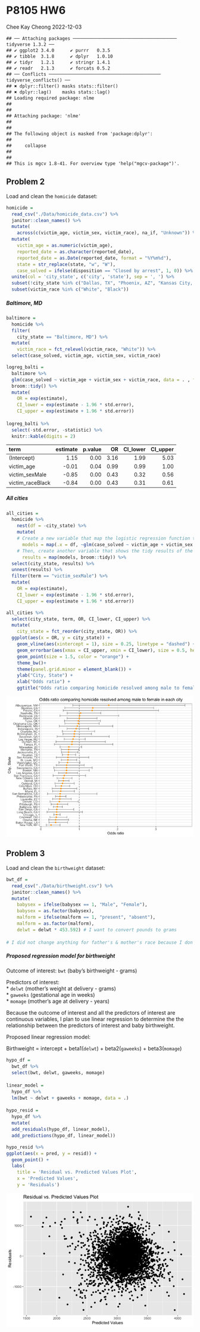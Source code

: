 P8105 HW6
================
Chee Kay Cheong
2022-12-03

    ## ── Attaching packages ─────────────────────────────────────── tidyverse 1.3.2 ──
    ## ✔ ggplot2 3.4.0      ✔ purrr   0.3.5 
    ## ✔ tibble  3.1.8      ✔ dplyr   1.0.10
    ## ✔ tidyr   1.2.1      ✔ stringr 1.4.1 
    ## ✔ readr   2.1.3      ✔ forcats 0.5.2 
    ## ── Conflicts ────────────────────────────────────────── tidyverse_conflicts() ──
    ## ✖ dplyr::filter() masks stats::filter()
    ## ✖ dplyr::lag()    masks stats::lag()
    ## Loading required package: nlme
    ## 
    ## 
    ## Attaching package: 'nlme'
    ## 
    ## 
    ## The following object is masked from 'package:dplyr':
    ## 
    ##     collapse
    ## 
    ## 
    ## This is mgcv 1.8-41. For overview type 'help("mgcv-package")'.

## Problem 2

Load and clean the `homicide` dataset:

``` r
homicide = 
  read_csv("./Data/homicide_data.csv") %>% 
  janitor::clean_names() %>% 
  mutate(
    across(c(victim_age, victim_sex, victim_race), na_if, "Unknown")) %>% 
  mutate(
    victim_age = as.numeric(victim_age),
    reported_date = as.character(reported_date),
    reported_date = as.Date(reported_date, format = "%Y%m%d"),
    state = str_replace(state, "w", "W"),
    case_solved = ifelse(disposition == "Closed by arrest", 1, 0)) %>%
  unite(col = 'city_state', c('city', 'state'), sep = ', ') %>% 
  subset(!city_state %in% c("Dallas, TX", "Phoenix, AZ", "Kansas City, MO", "Tulsa, AL")) %>% 
  subset(victim_race %in% c("White", "Black"))
```

##### Baltimore, MD

``` r
baltimore = 
  homicide %>% 
  filter(
    city_state == "Baltimore, MD") %>%
  mutate(
    victim_race = fct_relevel(victim_race, "White")) %>% 
  select(case_solved, victim_age, victim_sex, victim_race)
```

``` r
logreg_balti = 
  baltimore %>% 
  glm(case_solved ~ victim_age + victim_sex + victim_race, data = . , family = binomial()) %>% 
  broom::tidy() %>% 
  mutate(
    OR = exp(estimate),
    CI_lower = exp(estimate - 1.96 * std.error),
    CI_upper = exp(estimate + 1.96 * std.error))

logreg_balti %>% 
  select(-std.error, -statistic) %>% 
  knitr::kable(digits = 2)
```

| term             | estimate | p.value |   OR | CI_lower | CI_upper |
|:-----------------|---------:|--------:|-----:|---------:|---------:|
| (Intercept)      |     1.15 |    0.00 | 3.16 |     1.99 |     5.03 |
| victim_age       |    -0.01 |    0.04 | 0.99 |     0.99 |     1.00 |
| victim_sexMale   |    -0.85 |    0.00 | 0.43 |     0.32 |     0.56 |
| victim_raceBlack |    -0.84 |    0.00 | 0.43 |     0.31 |     0.61 |

##### All cities

``` r
all_cities = 
  homicide %>% 
    nest(df = -city_state) %>% 
    mutate(
    # Create a new variable that map the logistic regression function to each of the cities.
      models = map(.x = df, ~glm(case_solved ~ victim_age + victim_sex + victim_race, data = . , family = binomial())),
    # Then, create another variable that shows the tidy results of the logistic regression.
      results = map(models, broom::tidy)) %>% 
  select(city_state, results) %>% 
  unnest(results) %>%
  filter(term == "victim_sexMale") %>% 
  mutate(
    OR = exp(estimate),
    CI_lower = exp(estimate - 1.96 * std.error),
    CI_upper = exp(estimate + 1.96 * std.error))
```

``` r
all_cities %>% 
  select(city_state, term, OR, CI_lower, CI_upper) %>% 
  mutate(
    city_state = fct_reorder(city_state, OR)) %>% 
  ggplot(aes(x = OR, y = city_state)) + 
    geom_vline(aes(xintercept = 1), size = 0.25, linetype = "dashed") + 
    geom_errorbar(aes(xmax = CI_upper, xmin = CI_lower), size = 0.5, height = 0.2, color = "gray50") +
    geom_point(size = 1.5, color = "orange") +
    theme_bw()+
    theme(panel.grid.minor = element_blank()) +
    ylab("City, State") +
    xlab("Odds ratio") +
    ggtitle("Odds ratio comparing homicide resolved among male to female in each city")
```

![](HW6_files/figure-gfm/plot%20OR%20AND%20CIs-1.png)<!-- -->

## Problem 3

Load and clean the `birthweight` dataset:

``` r
bwt_df = 
  read_csv("./Data/birthweight.csv") %>% 
  janitor::clean_names() %>% 
  mutate(
    babysex = ifelse(babysex == 1, "Male", "Female"),
    babysex = as.factor(babysex),
    malform = ifelse(malform == 1, "present", "absent"),
    malform = as.factor(malform),
    delwt = delwt * 453.592) # I want to convert pounds to grams

# I did not change anything for father's & mother's race because I don't plan to use them in my regression model.
```

##### Proposed regression model for birthweight

Outcome of interest: `bwt` (baby’s birthweight - grams)

Predictors of interest:  
\* `delwt` (mother’s weight at delivery - grams)  
\* `gaweeks` (gestational age in weeks)  
\* `momage` (mother’s age at delivery - years)

Because the outcome of interest and all the predictors of interest are
continuous variables, I plan to use linear regression to determine the
the relationship between the predictors of interest and baby
birthweight.

Proposed linear regression model:

Birthweight = intercept + beta1(`delwt`) + beta2(`gaweeks`) +
beta3(`momage`)

``` r
hypo_df = 
  bwt_df %>% 
  select(bwt, delwt, gaweeks, momage)

linear_model = 
  hypo_df %>% 
  lm(bwt ~ delwt + gaweeks + momage, data = .)

hypo_resid = 
  hypo_df %>% 
  mutate(
  add_residuals(hypo_df, linear_model),
  add_predictions(hypo_df, linear_model))
```

``` r
hypo_resid %>% 
ggplot(aes(x = pred, y = resid)) +
  geom_point() +
  labs(
    title = 'Residual vs. Predicted Values Plot', 
    x = 'Predicted Values', 
    y = 'Residuals')
```

![](HW6_files/figure-gfm/residual%20plot-1.png)<!-- -->
